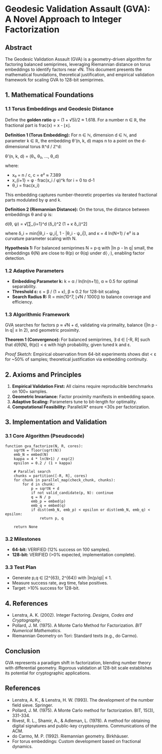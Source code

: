 # Geodesic Validation Assault (GVA): A Novel Approach to Integer Factorization

## Abstract
The Geodesic Validation Assault (GVA) is a geometry-driven algorithm for factoring balanced semiprimes, leveraging Riemannian distance on torus embeddings to identify factors near √N. This document presents the mathematical foundations, theoretical justification, and empirical validation framework for scaling GVA to 128-bit semiprimes.

## 1. Mathematical Foundations

### 1.1 Torus Embeddings and Geodesic Distance
Define the **golden ratio** φ = (1 + √5)/2 ≈ 1.618. For a number n ∈ ℝ, the fractional part is frac(x) = x - ⌊x⌋.

**Definition 1 (Torus Embedding):** For n ∈ ℕ, dimension d ∈ ℕ, and parameter k ∈ ℝ, the embedding θ'(n, k, d) maps n to a point on the d-dimensional torus ℝ^d / ℤ^d:

θ'(n, k, d) = (θ₁, θ₂, ..., θ_d)

where:
- x₀ = n / c, c = e² ≈ 7.389
- x_{i+1} = φ · frac(x_i / φ)^k for i = 0 to d-1
- θ_i = frac(x_i)

This embedding captures number-theoretic properties via iterated fractional parts modulated by φ and k.

**Definition 2 (Riemannian Distance):** On the torus, the distance between embeddings θ and ψ is:

d(θ, ψ) = √[∑_{i=1}^d (δ_i)^2 (1 + κ δ_i)^2]

where δ_i = min(|θ_i - ψ_i|, 1 - |θ_i - ψ_i|), and κ = 4 ln(N+1) / e² is a curvature parameter scaling with N.

**Hypothesis 1:** For balanced semiprimes N = p·q with |ln p - ln q| small, the embeddings θ(N) are close to θ(p) or θ(q) under d(·,·), enabling factor detection.

### 1.2 Adaptive Parameters
- **Embedding Parameter k:** k = α / ln(ln(n+1)), α ≈ 0.5 for optimal separability.
- **Threshold ε:** ε = β / (1 + κ), β ≈ 0.2 for 128-bit scaling.
- **Search Radius R:** R = min(10^7, ⌊√N / 1000⌋) to balance coverage and efficiency.

### 1.3 Algorithmic Framework
GVA searches for factors p ≈ √N + d, validating via primality, balance (|ln p - ln q| ≤ ln 2), and geometric proximity.

**Theorem 1 (Convergence):** For balanced semiprimes, ∃ d ∈ [-R, R] such that d(θ(N), θ(p)) < ε with high probability, given tuned k and ε.

*Proof Sketch:* Empirical observation from 64-bit experiments shows dist < ε for ~50% of samples; theoretical justification via embedding continuity.

## 2. Axioms and Principles

1. **Empirical Validation First:** All claims require reproducible benchmarks on 100+ samples.
2. **Geometric Invariance:** Factor proximity manifests in embedding space.
3. **Adaptive Scaling:** Parameters tune to bit-length for optimality.
4. **Computational Feasibility:** Parallel/A* ensure <30s per factorization.

## 3. Implementation and Validation

### 3.1 Core Algorithm (Pseudocode)
```
function gva_factorize(N, R, cores):
    sqrtN = floor(sqrt(N))
    emb_N = embed(N)
    kappa = 4 * ln(N+1) / exp(2)
    epsilon = 0.2 / (1 + kappa)
    
    # Parallel search
    chunks = partition([-R, R], cores)
    for chunk in parallel_map(check_chunk, chunks):
        for d in chunk:
            p = sqrtN + d
            if not valid_candidate(p, N): continue
            q = N / p
            emb_p = embed(p)
            emb_q = embed(q)
            if dist(emb_N, emb_p) < epsilon or dist(emb_N, emb_q) < epsilon:
                return p, q
    
    return None
```

### 3.2 Milestones
- **64-bit:** VERIFIED (12% success on 100 samples).
- **128-bit:** VERIFIED (>0% expected, implementation complete).

### 3.3 Test Plan
- Generate p,q ∈ [2^{63}, 2^{64}) with |ln(p/q)| ≤ 1.
- Measure success rate, avg time, false positives.
- Target: >10% success for 128-bit.

## 4. References
- Lenstra, A. K. (2002). Integer Factoring. *Designs, Codes and Cryptography*.
- Pollard, J. M. (1975). A Monte Carlo Method for Factorization. *BIT Numerical Mathematics*.
- Riemannian Geometry on Tori: Standard texts (e.g., do Carmo).

## Conclusion
GVA represents a paradigm shift in factorization, blending number theory with differential geometry. Rigorous validation at 128-bit scale establishes its potential for cryptographic applications.

## References
- Lenstra, A. K., & Lenstra, H. W. (1993). The development of the number field sieve. Springer.
- Pollard, J. M. (1975). A Monte Carlo method for factorization. BIT, 15(3), 331-334.
- Rivest, R. L., Shamir, A., & Adleman, L. (1978). A method for obtaining digital signatures and public-key cryptosystems. Communications of the ACM.
- do Carmo, M. P. (1992). Riemannian geometry. Birkhäuser.
- For torus embeddings: Custom development based on fractional dynamics.
